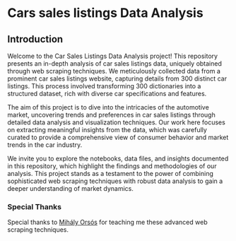 # Cars sales listings Data Analysis

## Introduction

Welcome to the Car Sales Listings Data Analysis project! This repository presents an in-depth analysis of car sales listings data, uniquely obtained through web scraping techniques. We meticulously collected data from a prominent car sales listings website, capturing details from 300 distinct car listings. This process involved transforming 300 dictionaries into a structured dataset, rich with diverse car specifications and features.

The aim of this project is to dive into the intricacies of the automotive market, uncovering trends and preferences in car sales listings through detailed data analysis and visualization techniques. Our work here focuses on extracting meaningful insights from the data, which was carefully curated to provide a comprehensive view of consumer behavior and market trends in the car industry.

We invite you to explore the notebooks, data files, and insights documented in this repository, which highlight the findings and methodologies of our analysis. This project stands as a testament to the power of combining sophisticated web scraping techniques with robust data analysis to gain a deeper understanding of market dynamics.

### Special Thanks
Special thanks to [Mihály Orsós](https://github.com/misrori) for teaching me these advanced web scraping techniques. 



